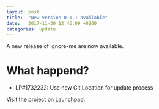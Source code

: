 ```yaml
---
layout: post
title:  "New version 0.1.1 available"
date:   2017-11-30 12:46:09 +0200
categories: update
---
```

A new release of ignore-me are now available.

# What happend?

* LP#1732232: Use new Git Location for update process

Visit the project on [Launchpad](https://launchpad.net/ignore-me).